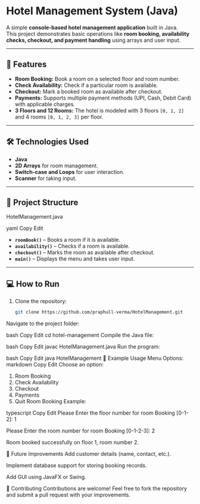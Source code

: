 # Hotel Management System (Java)

A simple **console-based hotel management application** built in Java.  
This project demonstrates basic operations like **room booking, availability checks, checkout, and payment handling** using arrays and user input.

---

## 🚀 Features
- **Room Booking:** Book a room on a selected floor and room number.
- **Check Availability:** Check if a particular room is available.
- **Checkout:** Mark a booked room as available after checkout.
- **Payments:** Supports multiple payment methods (UPI, Cash, Debit Card) with applicable charges.
- **3 Floors and 12 Rooms:** The hotel is modeled with 3 floors `[0, 1, 2]` and 4 rooms `[0, 1, 2, 3]` per floor.

---

## 🛠️ Technologies Used
- **Java**
- **2D Arrays** for room management.
- **Switch-case and Loops** for user interaction.
- **Scanner** for taking input.

---

## 📂 Project Structure
HotelManagement.java

yaml
Copy
Edit
- **`roomBook()`** – Books a room if it is available.  
- **`availability()`** – Checks if a room is available.  
- **`checkout()`** – Marks the room as available after checkout.  
- **`main()`** – Displays the menu and takes user input.

---

## 💻 How to Run
1. Clone the repository:
   ```bash
   git clone https://github.com/praphull-verma/HotelManagement.git
Navigate to the project folder:

bash
Copy
Edit
cd hotel-management
Compile the Java file:

bash
Copy
Edit
javac HotelManagement.java
Run the program:

bash
Copy
Edit
java HotelManagement
📖 Example Usage
Menu Options:
markdown
Copy
Edit
Choose an option:
1. Room Booking
2. Check Availability
3. Checkout
4. Payments
5. Quit
Room Booking Example:

typescript
Copy
Edit
Please Enter the floor number for room Booking [0-1-2]: 1

Please Enter the room number for room Booking [0-1-2-3]: 2

Room booked successfully on floor 1, room number 2.

📌 Future Improvements
Add customer details (name, contact, etc.).

Implement database support for storing booking records.

Add GUI using JavaFX or Swing.

🤝 Contributing
Contributions are welcome!
Feel free to fork the repository and submit a pull request with your improvements.
